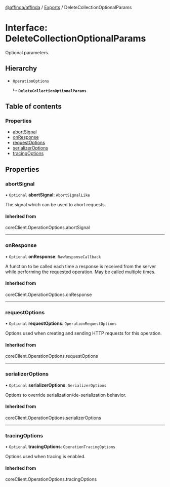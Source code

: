 [@affinda/affinda](../README.md) / [Exports](../modules.md) / DeleteCollectionOptionalParams

# Interface: DeleteCollectionOptionalParams

Optional parameters.

## Hierarchy

- `OperationOptions`

  ↳ **`DeleteCollectionOptionalParams`**

## Table of contents

### Properties

- [abortSignal](DeleteCollectionOptionalParams.md#abortsignal)
- [onResponse](DeleteCollectionOptionalParams.md#onresponse)
- [requestOptions](DeleteCollectionOptionalParams.md#requestoptions)
- [serializerOptions](DeleteCollectionOptionalParams.md#serializeroptions)
- [tracingOptions](DeleteCollectionOptionalParams.md#tracingoptions)

## Properties

### abortSignal

• `Optional` **abortSignal**: `AbortSignalLike`

The signal which can be used to abort requests.

#### Inherited from

coreClient.OperationOptions.abortSignal

___

### onResponse

• `Optional` **onResponse**: `RawResponseCallback`

A function to be called each time a response is received from the server
while performing the requested operation.
May be called multiple times.

#### Inherited from

coreClient.OperationOptions.onResponse

___

### requestOptions

• `Optional` **requestOptions**: `OperationRequestOptions`

Options used when creating and sending HTTP requests for this operation.

#### Inherited from

coreClient.OperationOptions.requestOptions

___

### serializerOptions

• `Optional` **serializerOptions**: `SerializerOptions`

Options to override serialization/de-serialization behavior.

#### Inherited from

coreClient.OperationOptions.serializerOptions

___

### tracingOptions

• `Optional` **tracingOptions**: `OperationTracingOptions`

Options used when tracing is enabled.

#### Inherited from

coreClient.OperationOptions.tracingOptions
